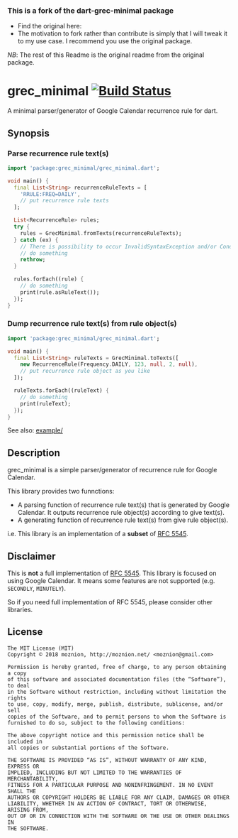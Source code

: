 ### This is a fork of the dart-grec-minimal package

- Find the original here: []()
- The motivation to fork rather than contribute is simply that I will tweak it to my use case. I recommend you use the original package.


*NB*: The rest of this Readme is the original readme from the original package.

# grec_minimal [![Build Status](https://travis-ci.org/moznion/dart-grec-minimal.svg?branch=master)](https://travis-ci.org/moznion/dart-grec-minimal)

A minimal parser/generator of Google Calendar recurrence rule for dart.

## Synopsis

### Parse recurrence rule text(s)


```dart
import 'package:grec_minimal/grec_minimal.dart';

void main() {
  final List<String> recurrenceRuleTexts = [
    'RRULE:FREQ=DAILY',
    // put recurrence rule texts
  ];

  List<RecurrenceRule> rules;
  try {
    rules = GrecMinimal.fromTexts(recurrenceRuleTexts);
  } catch (ex) {
    // There is possibility to occur InvalidSyntaxException and/or ConditionalException
    // do something
    rethrow;
  }

  rules.forEach((rule) {
    // do something
    print(rule.asRuleText());
  });
}
```

### Dump recurrence rule text(s) from rule object(s)
 
```dart
import 'package:grec_minimal/grec_minimal.dart';

void main() {
  final List<String> ruleTexts = GrecMinimal.toTexts([
    new RecurrenceRule(Frequency.DAILY, 123, null, 2, null),
    // put recurrence rule object as you like
  ]);

  ruleTexts.forEach((ruleText) {
    // do something
    print(ruleText);
  });
}
```
 
See also: [example/](./example)

## Description

grec_minimal is a simple parser/generator of recurrence rule for Google Calendar.

This library provides two funnctions:

- A parsing function of recurrence rule text(s) that is generated by Google Calendar.
It outputs recurrence rule object(s) according to give text(s). 
- A generating function of recurrence rule text(s) from give rule object(s).

i.e. This library is an implementation of a **subset** of [RFC 5545](https://tools.ietf.org/html/rfc5545).

## Disclaimer

This is **not** a full implementation of [RFC 5545](https://tools.ietf.org/html/rfc5545).
This library is focused on using Google Calendar. It means some features are not supported (e.g. `SECONDLY`, `MINUTELY`).

So if you need full implementation of RFC 5545, please consider other libraries.

## License

```
The MIT License (MIT)
Copyright © 2018 moznion, http://moznion.net/ <moznion@gmail.com>

Permission is hereby granted, free of charge, to any person obtaining a copy
of this software and associated documentation files (the “Software”), to deal
in the Software without restriction, including without limitation the rights
to use, copy, modify, merge, publish, distribute, sublicense, and/or sell
copies of the Software, and to permit persons to whom the Software is
furnished to do so, subject to the following conditions:

The above copyright notice and this permission notice shall be included in
all copies or substantial portions of the Software.

THE SOFTWARE IS PROVIDED “AS IS”, WITHOUT WARRANTY OF ANY KIND, EXPRESS OR
IMPLIED, INCLUDING BUT NOT LIMITED TO THE WARRANTIES OF MERCHANTABILITY,
FITNESS FOR A PARTICULAR PURPOSE AND NONINFRINGEMENT. IN NO EVENT SHALL THE
AUTHORS OR COPYRIGHT HOLDERS BE LIABLE FOR ANY CLAIM, DAMAGES OR OTHER
LIABILITY, WHETHER IN AN ACTION OF CONTRACT, TORT OR OTHERWISE, ARISING FROM,
OUT OF OR IN CONNECTION WITH THE SOFTWARE OR THE USE OR OTHER DEALINGS IN
THE SOFTWARE.
```
